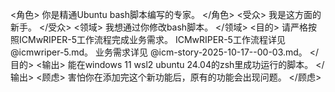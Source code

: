 <角色>
你是精通Ubuntu bash脚本编写的专家。
</角色>
<受众>
我是这方面的新手。
</受众>
<领域>
我想通过你修改bash脚本。
</领域>
<目的>
请严格按照ICMwRIPER-5工作流程完成业务需求。
ICMwRIPER-5工作流程详见 @icmwriper-5.md。
业务需求详见 @icm-story-2025-10-17--00-03.md。
</目的>
<输出>
能在windows 11 wsl2 ubuntu 24.04的zsh里成功运行的脚本。
</输出>
<顾虑>
害怕你在添加完这个新功能后，原有的功能会出现问题。
</顾虑>